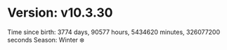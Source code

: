 # Version: v10.3.30
Time since birth: 3774 days, 90577 hours, 5434620 minutes, 326077200 seconds
Season: Winter ❄️
